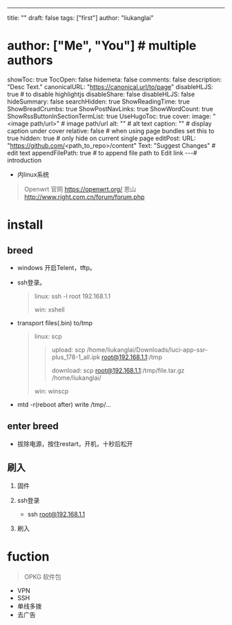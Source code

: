---
title: ""
draft: false
tags: ["first"]
author: "liukanglai"
# author: ["Me", "You"] # multiple authors
showToc: true
TocOpen: false
hidemeta: false
comments: false
description: "Desc Text."
canonicalURL: "https://canonical.url/to/page"
disableHLJS: true # to disable highlightjs
disableShare: false
disableHLJS: false
hideSummary: false
searchHidden: true
ShowReadingTime: true
ShowBreadCrumbs: true
ShowPostNavLinks: true
ShowWordCount: true
ShowRssButtonInSectionTermList: true
UseHugoToc: true
cover:
    image: "<image path/url>" # image path/url
    alt: "<alt text>" # alt text
    caption: "<text>" # display caption under cover
    relative: false # when using page bundles set this to true
    hidden: true # only hide on current single page
editPost:
    URL: "https://github.com/<path_to_repo>/content"
    Text: "Suggest Changes" # edit text
    appendFilePath: true # to append file path to Edit link
---# introduction

- 内linux系统

> Openwrt 官网 https://openwrt.org/
> 恩山 http://www.right.com.cn/forum/forum.php


# install

## breed

- windows 开启Telent，tftp。
- ssh登录。

    > linux: ssh -l root 192.168.1.1
    >
    > win: xshell

- transport files(.bin)  to/tmp

    > linux: scp 
    >> upload: scp /home/liukanglai/Downloads/luci-app-ssr-plus_178-1_all.ipk root@192.168.1.1:/tmp
    >>
    >> download: scp root@192.168.1.1:/tmp/file.tar.gz  /home/liukanglai/
    > 
    > win: winscp
 
- mtd -r(reboot after) write /tmp/... 

## enter breed

- 拔除电源，按住restart，开机，十秒后松开

## 刷入

1. 固件
2. ssh登录
    
    - ssh root@192.168.1.1

3. 刷入

# fuction

> OPKG 软件包

- VPN
- SSH
- 单线多拨
- 去广告


